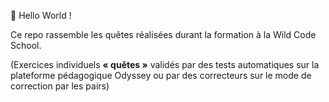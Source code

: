 👋 Hello World ! 

Ce repo rassemble les quêtes réalisées durant la formation à la Wild Code School.

(Exercices individuels **« quêtes »** validés par des tests automatiques sur la plateforme pédagogique Odyssey ou par des correcteurs sur le mode de correction par les pairs)
